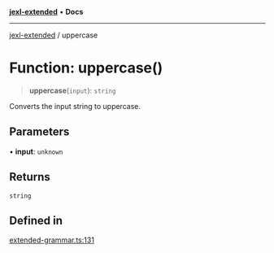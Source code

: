 [**jexl-extended**](../README.md) • **Docs**

***

[jexl-extended](../globals.md) / uppercase

# Function: uppercase()

> **uppercase**(`input`): `string`

Converts the input string to uppercase.

## Parameters

• **input**: `unknown`

## Returns

`string`

## Defined in

[extended-grammar.ts:131](https://github.com/nikoraes/jexl-extended/blob/6615aed6c8a07c2ecf0502c413d5c565a91b5f13/src/extended-grammar.ts#L131)
